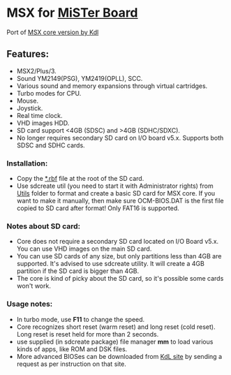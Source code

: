 # MSX for [MiSTer Board](https://github.com/MiSTer-devel/Main_MiSTer/wiki)

Port of [MSX core version by Kdl](http://gnogni.altervista.org/)

## Features:
- MSX2/Plus/3.
- Sound YM2149(PSG), YM2419(OPLL), SCC.
- Various sound and memory expansions through virtual cartridges.
- Turbo modes for CPU.
- Mouse.
- Joystick.
- Real time clock.
- VHD images HDD.
- SD card support <4GB (SDSC) and >4GB (SDHC/SDXC).
- No longer requires secondary SD card on I/O board v5.x. Supports both SDSC and SDHC cards.

### Installation:
* Copy the [*.rbf](https://github.com/MiSTer-devel/MSX_MISTer/tree/master/releases) file at the root of the SD card.
* Use sdcreate util (you need to start it with Administrator rights) from [Utils](https://github.com/MiSTer-devel/MSX_MiSTer/tree/master/Utils) folder to format and create a basic SD card for MSX core. If you want to make it manually, then make sure OCM-BIOS.DAT is the first file copied to SD card after format! Only FAT16 is supported.

### Notes about SD card:
* Core does not require a secondary SD card located on I/O Board v5.x. You can use VHD images on the main SD card.
* You can use SD cards of any size, but only partitions less than 4GB are supported. It's advised to use sdcreate utility. It will create a 4GB partition if the SD card is bigger than 4GB. 
* The core is kind of picky about the SD card, so it's possible some cards won't work.

### Usage notes:
* In turbo mode, use **F11** to change the speed.
* Core recognizes short reset (warm reset) and long reset (cold reset). Long reset is reset held for more than 2 seconds.
* use supplied (in sdcreate package) file manager **mm** to load various kinds of apps, like ROM and DSK files.
* More advanced BIOSes can be downloaded from [KdL site](http://gnogni.altervista.org/) by sending a request as per instruction on that site.
